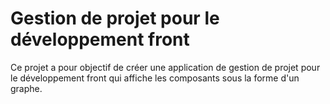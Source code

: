 # Gestion de projet pour le développement front

Ce projet a pour objectif de créer une application de gestion de projet pour le développement front qui affiche les composants sous la forme d'un graphe.